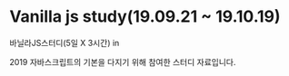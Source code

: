 # Vanilla js study(19.09.21 ~ 19.10.19)
바닐라JS스터디(5일 X 3시간) in 

2019 자바스크립트의 기본을 다지기 위해 참여한 스터디 자료입니다.
